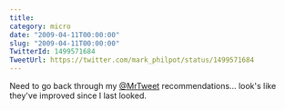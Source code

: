 ```yaml
---
title: 
category: micro
date: "2009-04-11T00:00:00"
slug: "2009-04-11T00:00:00"
TwitterId: 1499571684
TweetUrl: https://twitter.com/mark_philpot/status/1499571684
---
```


Need to go back through my [@MrTweet](https://twitter.com/MrTweet)
recommendations... look's like they've improved since I last looked.
